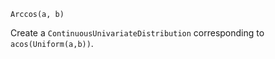 ```
Arccos(a, b)
```

Create a `ContinuousUnivariateDistribution` corresponding to `acos(Uniform(a,b))`.
